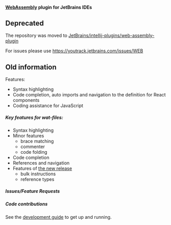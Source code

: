 #### [WebAssembly](https://webassembly.org/) plugin for JetBrains IDEs

## Deprecated

The repository was moved to [JetBrains/intellij-plugins/web-assembly-plugin](https://github.com/JetBrains/intellij-plugins/tree/master/web-assembly-plugin)

For issues please use https://youtrack.jetbrains.com/issues/WEB


## Old information

Features:
- Syntax highlighting
- Code completion, auto imports and navigation to the definition for React components
- Coding assistance for JavaScript


##### Key features for wat-files:
* Syntax highlighting
* Minor features
  - brace matching
  - commenter
  - code folding
* Code completion
* References and navigation
* Features of [the new release](https://webassembly.github.io/reference-types/core/)
  - bulk instructions
  - reference types


##### Issues/Feature Requests


##### Code contributions
See the [development guide](developer_environment.md) to get up and running.
